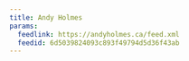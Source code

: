 ```yaml
---
title: Andy Holmes
params:
  feedlink: https://andyholmes.ca/feed.xml
  feedid: 6d5039824093c893f49794d5d36f43ab
---
```

